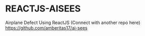 # REACTJS-AISEES
Airplane Defect Using ReactJS (Connect with another repo here)
https://github.com/amberitas17/ai-sees
